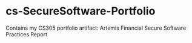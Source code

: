 # cs-SecureSoftware-Portfolio
Contains my CS305 portfolio artifact: Artemis Financial Secure Software Practices Report
